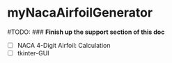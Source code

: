 # myNacaAirfoilGenerator

#TODO: ### **Finish up the support section of this doc**
- [ ] NACA 4-Digit Airfoil: Calculation
- [ ] tkinter-GUI
